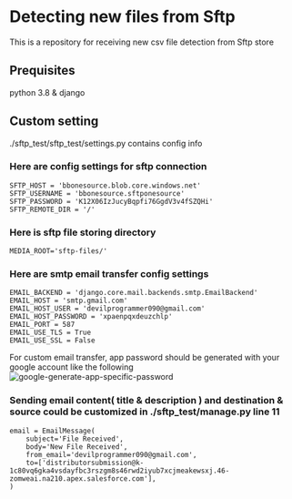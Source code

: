# Detecting new files from Sftp
This is a repository for receiving new csv file detection from Sftp store

## Prequisites
python 3.8 & django

## Custom setting

./sftp_test/sftp_test/settings.py contains config info

### Here are config settings for sftp connection
```
SFTP_HOST = 'bbonesource.blob.core.windows.net'
SFTP_USERNAME = 'bbonesource.sftponesource'
SFTP_PASSWORD = 'K12X06IzJucyBqpfi76GgdV3v4fSZQHi'
SFTP_REMOTE_DIR = '/'
```

### Here is sftp file storing directory
```
MEDIA_ROOT='sftp-files/'
```

### Here are smtp email transfer config settings
```
EMAIL_BACKEND = 'django.core.mail.backends.smtp.EmailBackend'
EMAIL_HOST = 'smtp.gmail.com'
EMAIL_HOST_USER = 'devilprogrammer090@gmail.com'
EMAIL_HOST_PASSWORD = 'xpaenpqxdeuzchlp'
EMAIL_PORT = 587
EMAIL_USE_TLS = True
EMAIL_USE_SSL = False
```
For custom email transfer, app password should be generated with your google account like the following
![google-generate-app-specific-password](https://github.com/edzavier/sftp-smtp-transfer/assets/135173998/1a1c7452-3e03-4fa3-8b7f-08d4cee89ca5)

### Sending email content( title & description ) and destination & source could be customized in ./sftp_test/manage.py line 11
```
email = EmailMessage(
    subject='File Received',
    body='New File Received',
    from_email='devilprogrammer090@gmail.com',
    to=['distributorsubmission@k-1c80vq6gka4vsdayfbc3rszgm8s46rwd2iyub7xcjmeakewsxj.46-zomweai.na210.apex.salesforce.com'],
)
```
